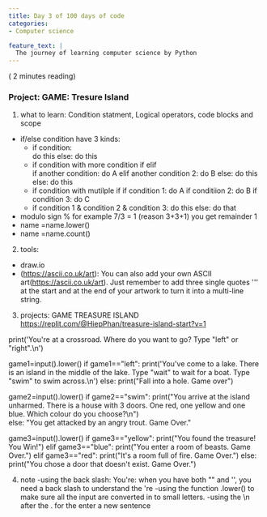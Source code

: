 ```yaml
---
title: Day 3 of 100 days of code
categories:
- Computer science 

feature_text: |
  The journey of learning computer science by Python
---
```

( 2 minutes reading)

### Project: GAME: Tresure Island

1. what to learn: Condition statment, Logical operators, code blocks and scope
- if/else condition have 3 kinds:
    + if condition:   
        do this
      else:
        do this
    + if condition with more condition if elif  
        if another condition:
          do A
        elif another condition 2:
          do B
        else:
          do this
      else:
        do this
    + if condition with mutilple if
      if condition 1:
        do A
      if conditiion 2:
        do B
      if condition 3:
        do C
    + if condition 1 & condition 2 & condition 3:
        do this
      else:
        do that
- modulo sign % for example 7/3 = 1 (reason 3+3+1) you get remainder 1
- name =name.lower()
- name =name.count()

2. tools:
- draw.io
- (https://ascii.co.uk/art): You can also add your own ASCII art(https://ascii.co.uk/art). Just remember to add three single quotes ''' at the start and at the end of your artwork to turn it into a multi-line string. 

3. projects: GAME TREASURE ISLAND
https://replit.com/@HiepPhan/treasure-island-start?v=1

  print('You\'re at a crossroad. Where do you want to go? Type "left" or "right".\n')

  game1=input().lower()
  if game1=="left":
    print('You\'ve come to a lake. There is an island in the middle of the lake. Type "wait" to wait for a boat. Type "swim" to swim across.\n')
  else:
    print("Fall into a hole. Game over")

  game2=input().lower()
  if game2=="swim":
      print("You arrive at the island unharmed. There is a house with 3 doors. One red, one yellow and one blue. Which colour do you choose?\n")  
  else:
      "You get attacked by an angry trout. Game Over."

  game3=input().lower()
  if game3=="yellow":
    print("You found the treasure! You Win!")
  elif game3=="blue":
    print("You enter a room of beasts. Game Over.")
  elif game3=="red":
    print("It's a room full of fire. Game Over.")
  else:
    print("You chose a door that doesn't exist. Game Over.")

4. note
-using the back slash: You\'re: when you have both "" and '', you need a back slash to understand the 're
-using the function .lower() to make sure all the input are converted in to small letters.
-using the \n after the . for the enter a new sentence